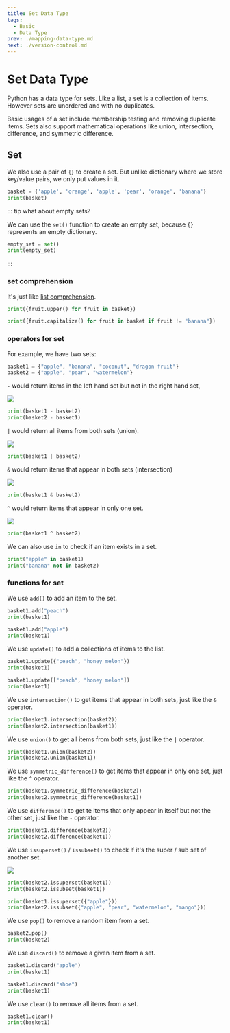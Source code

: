 ```yaml
---
title: Set Data Type
tags:
  - Basic
  - Data Type
prev: ./mapping-data-type.md
next: ./version-control.md
---
```


# Set Data Type

<TagLinks />

Python has a data type for sets. Like a list, a set is a collection of items. However sets are unordered and with no duplicates.

Basic usages of a set include membership testing and removing duplicate items. Sets also support mathematical operations like union, intersection, difference, and symmetric difference.

## Set

We also use a pair of `{}` to create a set.
But unlike dictionary where we store key/value pairs, we only put values in it.

```python
basket = {'apple', 'orange', 'apple', 'pear', 'orange', 'banana'}
print(basket)
```

::: tip what about empty sets?

We can use the `set()` function to create an empty set, because `{}` represents an empty dictionary.

```python
empty_set = set()
print(empty_set)
```

:::

### set comprehension

It's just like [list comprehension](./sequence-data-type.md#list-comprehension).

```python
print({fruit.upper() for fruit in basket})
```

```python
print({fruit.capitalize() for fruit in basket if fruit != "banana"})
```

### operators for set

For example, we have two sets:

```python
basket1 = {"apple", "banana", "coconut", "dragon fruit"}
basket2 = {"apple", "pear", "watermelon"}
```

`-` would return items in the left hand set but not in the right hand set,

![](https://www.askpython.com/wp-content/uploads/2020/01/Set-Difference.png)

```python
print(basket1 - basket2)
print(basket2 - basket1)
```

`|` would return all items from both sets (union).

![](https://upload.wikimedia.org/wikipedia/commons/thumb/3/30/Venn0111.svg/180px-Venn0111.svg.png)

```python
print(basket1 | basket2)
```

`&` would return items that appear in both sets (intersection)

![](https://upload.wikimedia.org/wikipedia/commons/thumb/9/99/Venn0001.svg/180px-Venn0001.svg.png)

```python
print(basket1 & basket2)
```

`^` would return items that appear in only one set.

![](https://upload.wikimedia.org/wikipedia/commons/thumb/4/46/Venn0110.svg/180px-Venn0110.svg.png)

```python
print(basket1 ^ basket2)
```

We can also use `in` to check if an item exists in a set.

```python
print("apple" in basket1)
print("banana" not in basket2)
```

### functions for set

We use `add()` to add an item to the set.

```python
basket1.add("peach")
print(basket1)

basket1.add("apple")
print(basket1)
```

We use `update()` to add a collections of items to the list.

```python
basket1.update({"peach", "honey melon"})
print(basket1)

basket1.update(["peach", "honey melon"])
print(basket1)
```

We use `intersection()` to get items that appear in both sets, just like the `&` operator.

```python
print(basket1.intersection(basket2))
print(basket2.intersection(basket1))
```

We use `union()` to get all items from both sets, just like the `|` operator.

```python
print(basket1.union(basket2))
print(basket2.union(basket1))
```

We use `symmetric_difference()` to get items that appear in only one set, just like the `^` operator.

```python
print(basket1.symmetric_difference(basket2))
print(basket2.symmetric_difference(basket1))
```

We use `difference()` to get te items that only appear in itself but not the other set, just like the `-` operator.

```python
print(basket1.difference(basket2))
print(basket2.difference(basket1))
```

We use `issuperset()` / `issubset()` to check if it's the super / sub set of another set.

![](https://d1whtlypfis84e.cloudfront.net/guides/wp-content/uploads/2018/08/03120034/subset.jpg)

```python
print(basket2.issuperset(basket1))
print(basket2.issubset(basket1))

print(basket1.issuperset({"apple"}))
print(basket2.issubset({"apple", "pear", "watermelon", "mango"}))
```

We use `pop()` to remove a random item from a set.

```python
basket2.pop()
print(basket2)
```

We use `discard()` to remove a given item from a set.

```python
basket1.discard("apple")
print(basket1)

basket1.discard("shoe")
print(basket1)
```

We use `clear()` to remove all items from a set.

```python
basket1.clear()
print(basket1)
```
